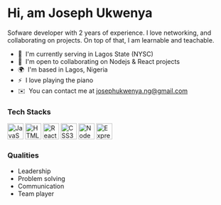 
Hi, am Joseph Ukwenya
====================================================================================================================================

Sofware developer with 2 years of experience. I love networking, and collaborating on projects. On top of that, I am learnable and teachable.

* 🚀  I'm currently serving in Lagos State (NYSC)
* 🤝  I'm open to collaborating on Nodejs & React projects
* 🌍  I'm based in Lagos, Nigeria
* ⚡  I love playing the piano
* ✉️  You can contact me at [josephukwenya.ng@gmail.com](mailto:josephukwenya.ng@gmail.com)
<!--* 🧠  I'm focusing more on Backend -->
<!-- * 🖥️  See my portfolio at [Portfolio](http://josephukwenya.github.io/portfolio/) -->

### Tech Stacks

<p align="left">
  <a href="https://developer.mozilla.org/en-US/docs/Web/JavaScript" target="_blank" rel="noreferrer"><img src="https://raw.githubusercontent.com/danielcranney/readme-generator/main/public/icons/skills/javascript-colored.svg" width="36" height="36" alt="JavaScript" /></a>
  <a href="https://developer.mozilla.org/en-US/docs/Glossary/HTML5" target="_blank" rel="noreferrer"><img src="https://raw.githubusercontent.com/danielcranney/readme-generator/main/public/icons/skills/html5-colored.svg" width="36" height="36" alt="HTML5" /></a>
  <a href="https://reactjs.org/" target="_blank" rel="noreferrer"><img src="https://raw.githubusercontent.com/danielcranney/readme-generator/main/public/icons/skills/react-colored.svg" width="36" height="36" alt="React" /></a>
  <a href="https://www.w3.org/TR/CSS/#css" target="_blank" rel="noreferrer"><img src="https://raw.githubusercontent.com/danielcranney/readme-generator/main/public/icons/skills/css3-colored.svg" width="36" height="36" alt="CSS3" /></a>
  <a href="https://nodejs.org/en/" target="_blank" rel="noreferrer"><img src="https://raw.githubusercontent.com/danielcranney/readme-generator/main/public/icons/skills/nodejs-colored.svg" width="36" height="36" alt="NodeJS" /></a>
  <a href="https://expressjs.com/" target="_blank" rel="noreferrer"><img src="https://raw.githubusercontent.com/danielcranney/readme-generator/main/public/icons/skills/express-colored.svg" width="36" height="36" alt="Express" /></a>

 ### Qualities

* Leadership
* Problem solving
* Communication
* Team player
 
